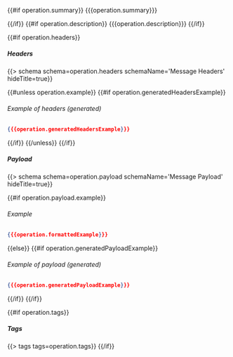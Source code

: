 {{#if operation.summary}}
{{{operation.summary}}}

{{/if}}
{{#if operation.description}}
{{{operation.description}}}
{{/if}}

{{#if operation.headers}}
##### Headers

{{> schema schema=operation.headers schemaName='Message Headers' hideTitle=true}}

{{#unless operation.example}}
{{#if operation.generatedHeadersExample}}
###### Example of headers _(generated)_

```json
{{{operation.generatedHeadersExample}}}
```
{{/if}}
{{/unless}}
{{/if}}

##### Payload

{{> schema schema=operation.payload schemaName='Message Payload' hideTitle=true}}

{{#if operation.payload.example}}
###### Example

```json
{{{operation.formattedExample}}}
```
{{else}}
{{#if operation.generatedPayloadExample}}
###### Example of payload _(generated)_

```json
{{{operation.generatedPayloadExample}}}
```
{{/if}}
{{/if}}

{{#if operation.tags}}
##### Tags

{{> tags tags=operation.tags}}
{{/if}}

